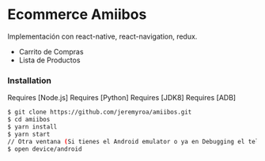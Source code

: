 # Ecommerce Amiibos

Implementación con react-native, react-navigation, redux.

  - Carrito de Compras
  - Lista de Productos


### Installation

Requires [Node.js]
Requires [Python]
Requires [JDK8]
Requires [ADB]


```sh
$ git clone https://github.com/jeremyroa/amiibos.git
$ cd amiibos
$ yarn install
$ yarn start
// Otra ventana (Si tienes el Android emulator o ya en Debugging el teléfono)
$ open device/android
```